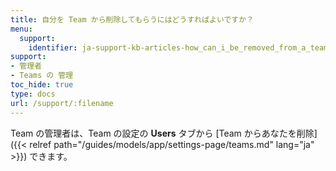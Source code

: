```yaml
---
title: 自分を Team から削除してもらうにはどうすればよいですか？
menu:
  support:
    identifier: ja-support-kb-articles-how_can_i_be_removed_from_a_team
support:
- 管理者
- Teams の 管理
toc_hide: true
type: docs
url: /support/:filename
---
```


Team の管理者は、Team の設定の **Users** タブから [Team からあなたを削除]({{< relref path="/guides/models/app/settings-page/teams.md" lang="ja" >}}) できます。